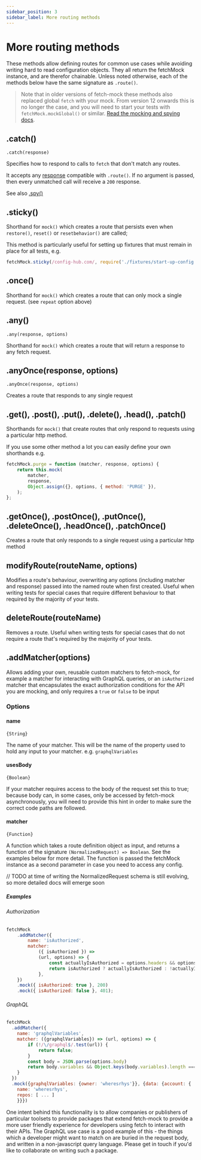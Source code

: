 ```yaml
---
sidebar_position: 3
sidebar_label: More routing methods
---
```


# More routing methods

These methods allow defining routes for common use cases while avoiding writing hard to read configuration objects. They all return the fetchMock instance, and are therefor chainable. Unless noted otherwise, each of the methods below have the same signature as `.route()`.

> Note that in older versions of fetch-mock these methods also replaced global `fetch` with your mock. From version 12 onwards this is no longer the case, and you will need to start your tests with `fetchMock.mockGlobal()` or similar. [Read the mocking and spying docs](/fetch-mock/docs/API/mocking-and-spying).

## .catch()

`.catch(response)`

Specifies how to respond to calls to `fetch` that don't match any routes.

It accepts any [response](/fetch-mock/docs/API/route/response) compatible with `.route()`. If no argument is passed, then every unmatched call will receive a `200` response.

See also [.spy()](/fetch-mock/docs/API/mocking-and-spying#spymatcher-name)

## .sticky()

Shorthand for `mock()` which creates a route that persists even when `restore()`, `reset()` or `resetbehavior()` are called;

This method is particularly useful for setting up fixtures that must remain in place for all tests, e.g.

```js
fetchMock.sticky(/config-hub.com/, require('./fixtures/start-up-config.json'));
```

## .once()

Shorthand for `mock()` which creates a route that can only mock a single request. (see `repeat` option above)

## .any()

`.any(response, options)`

Shorthand for `mock()` which creates a route that will return a response to any fetch request.

## .anyOnce(response, options)

`.anyOnce(response, options)`

Creates a route that responds to any single request

## .get(), .post(), .put(), .delete(), .head(), .patch()

Shorthands for `mock()` that create routes that only respond to requests using a particular http method.

If you use some other method a lot you can easily define your own shorthands e.g.

```javascript
fetchMock.purge = function (matcher, response, options) {
	return this.mock(
		matcher,
		response,
		Object.assign({}, options, { method: 'PURGE' }),
	);
};
```

## .getOnce(), .postOnce(), .putOnce(), .deleteOnce(), .headOnce(), .patchOnce()

Creates a route that only responds to a single request using a particular http method

## modifyRoute(routeName, options)

Modifies a route's behaviour, overwriting any options (including matcher and response) passed into the named route when first created. Useful when writing tests for special cases that require different behaviour to that required by the majority of your tests.

## deleteRoute(routeName)

Removes a route. Useful when writing tests for special cases that do not require a route that's required by the majority of your tests.

## .addMatcher(options)

Allows adding your own, reusable custom matchers to fetch-mock, for example a matcher for interacting with GraphQL queries, or an `isAuthorized` matcher that encapsulates the exact authorization conditions for the API you are mocking, and only requires a `true` or `false` to be input

### Options

#### name

`{String}`

The name of your matcher. This will be the name of the property used to hold any input to your matcher. e.g. `graphqlVariables`

#### usesBody

`{Boolean}`

If your matcher requires access to the body of the request set this to true; because body can, in some cases, only be accessed by fetch-mock asynchronously, you will need to provide this hint in order to make sure the correct code paths are followed.

#### matcher

`{Function}`

A function which takes a route definition object as input, and returns a function of the signature `(NormalizedRequest) => Boolean`. See the examples below for more detail. The function is passed the fetchMock instance as a second parameter in case you need to access any config.

// TODO at time of writing the NormalizedRequest schema is still evolving, so more detailed docs will emerge soon

##### Examples

###### Authorization

```js
fetchMock
	.addMatcher({
		name: 'isAuthorized',
		matcher:
			({ isAuthorized }) =>
			(url, options) => {
				const actuallyIsAuthorized = options.headers && options.headers.auth;
				return isAuthorized ? actuallyIsAuthorized : !actuallyIsAuthorized;
			},
	})
	.mock({ isAuthorized: true }, 200)
	.mock({ isAuthorized: false }, 401);
```

###### GraphQL

```js
fetchMock
  .addMatcher({
    name: 'graphqlVariables',
    matcher: ({graphqlVariables}) => (url, options) => {
        if (!/\/graphql$/.test(url)) {
            return false;
        }
        const body = JSON.parse(options.body)
        return body.variables && Object.keys(body.variables).length === Object.keys(body.graphqlVariables).length && Object.entries(graphqlVariables).every(([key, val]) => body.variables[key] === val)
    }
  })
  .mock({graphqlVariables: {owner: 'wheresrhys'}}, {data: {account: {
    name: 'wheresrhys',
    repos: [ ... ]
    }}})
```

One intent behind this functionality is to allow companies or publishers of particular toolsets to provide packages that extend fetch-mock to provide a more user friendly experience for developers using fetch to interact with their APIs. The GraphQL use case is a good example of this - the things which a developer might want to match on are buried in the request body, and written in a non-javascript query language. Please get in touch if you'd like to collaborate on writing such a package.
